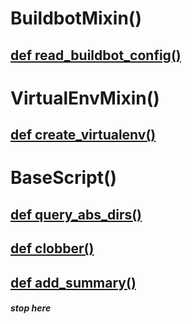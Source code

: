 # BuildbotMixin()

## <a href="https://github.com/escapewindow/mozharness/blob/master/mozharness/mozilla/buildbot.py#L39">def read_buildbot_config()</a>

# VirtualEnvMixin()

## <a href="https://github.com/escapewindow/mozharness/blob/master/mozharness/base/python.py#L180">def create_virtualenv()</a>

# BaseScript()

## <a href="https://github.com/escapewindow/mozharness/blob/master/mozharness/base/script.py#L624">def query_abs_dirs()</a>

## <a href="https://github.com/escapewindow/mozharness/blob/master/mozharness/base/script.py#L617">def clobber()</a>

## <a href="https://github.com/escapewindow/mozharness/blob/master/mozharness/base/script.py#L686">def add_summary()</a>

##### stop here
